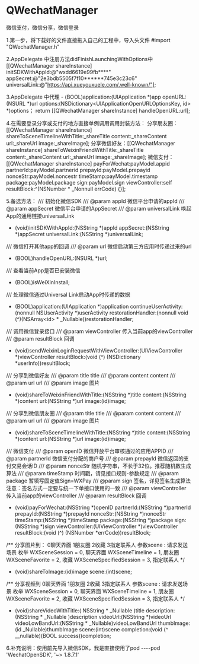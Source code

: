 # QWechatManager

微信支付，微信分享，微信登录

1.第一步，将下载好的文件直接拖入自己的工程中，导入头文件  #import "QWechatManager.h"

2.AppDelegate 中注册方法didFinishLaunchingWithOptions中
[[QWechatManager shareInstance] initSDKWithAppId:@"wxdd6619e99fb****" appSecret:@"2e3bdb5505f7f10******745e3c23c6" universalLink:@"https://api.xueyouxuele.com/.well-known/"];

3.AppDelegate 中代理 - (BOOL)application:(UIApplication *)app openURL:(NSURL *)url options:(NSDictionary<UIApplicationOpenURLOptionsKey, id> *)options；
return  [[QWechatManager shareInstance] handleOpenURL:url];

4.在需要登录分享或支付的地方直接单例调用调用封装方法：
分享朋友圈：[[QWechatManager shareInstance] shareToSceneTimelineWithTitle:_shareTitle content:_shareContent url:_shareUrl image:_shareImage];
分享微信好友：[[QWechatManager shareInstance] shareToWeixinFriendWithTitle:_shareTitle content:_shareContent url:_shareUrl image:_shareImage];
微信支付：                [[QWechatManager shareInstance] payForWechat:payModel.appid partnerId:payModel.partnerid prepayId:payModel.prepayid nonceStr:payModel.noncestr timeStamp:payModel.timestamp package:payModel.package sign:payModel.sign viewController:self resultBlock:^(NSNumber * _Nonnull errCode) {}];

5.备选方法：
/// 初始化微信SDK
/// @param appId 微信平台申请的appId
/// @param appSecret 微信平台申请的AppSecret
/// @param universalLink 唤起App的通用链接universalLink
- (void)initSDKWithAppId:(NSString *)appId appSecret:(NSString *)appSecret universalLink:(NSString *)universalLink;


/// 微信打开其他app的回调
/// @param url 微信启动第三方应用时传递过来的url
- (BOOL)handleOpenURL:(NSURL *)url;


/// 查看当前App是否已安装微信
- (BOOL)isWeiXinInstall;

/// 处理微信通过Universal Link启动App时传递的数据
- (BOOL)application:(UIApplication *)application continueUserActivity:(nonnull NSUserActivity *)userActivity restorationHandler:(nonnull void (^)(NSArray<id<UIUserActivityRestoring>> * _Nullable))restorationHandler;


/// 调用微信登录接口
/// @param viewController 传入当前app的viewController
/// @param resultBlock 回调
- (void)sendWeixinLoginRequestWithViewController:(UIViewController *)viewController resultBlock:(void (^) (NSDictionary *userInfo))resultBlock;

/// 分享到微信好友
/// @param title title
/// @param content content
/// @param url url
/// @param image 图片
- (void)shareToWeixinFriendWithTitle:(NSString *)title content:(NSString *)content url:(NSString *)url image:(id)image;


/// 分享到微信朋友圈
/// @param title title
/// @param content content
/// @param url url
/// @param image 图片
- (void)shareToSceneTimelineWithTitle:(NSString *)title content:(NSString *)content url:(NSString *)url image:(id)image;


/// 微信支付
/// @param openID   微信开放平台审核通过的应用APPID
/// @param partnerId   微信支付分配的商户号
/// @param prepayId   微信返回的支付交易会话ID
/// @param nonceStr   随机字符串，不长于32位。推荐随机数生成算法
/// @param timeStamp   时间戳，请见接口规则-参数规定
/// @param package  暂填写固定值Sign=WXPay
/// @param sign   签名，详见签名生成算法注意：签名方式一定要与统一下单接口使用的一致
/// @param viewController   传入当前app的viewController
/// @param resultBlock   回调
- (void)payForWechat:(NSString *)openID partnerId:(NSString *)partnerId prepayId:(NSString *)prepayId nonceStr:(NSString *)nonceStr timeStamp:(NSString *)timeStamp package:(NSString *)package sign:(NSString *)sign viewController:(UIViewController *)viewController resultBlock:(void (^) (NSNumber *errCode))resultBlock;

/** 分享图片到： 0聊天界面 1朋友圈 2收藏 3指定联系人
 参数scene : 请求发送场景 枚举
 WXSceneSession          = 0,         聊天界面
 WXSceneTimeline         = 1,         朋友圈
 WXSceneFavorite         = 2,          收藏
 WXSceneSpecifiedSession = 3,   指定联系人
  */
- (void)shareToImage:(id)image scene:(int)scene;

/** 分享视频到  0聊天界面 1朋友圈 2收藏 3指定联系人
 参数scene : 请求发送场景 枚举
 WXSceneSession          = 0,         聊天界面
 WXSceneTimeline         = 1,         朋友圈
 WXSceneFavorite         = 2,          收藏
 WXSceneSpecifiedSession = 3,   指定联系人
 */
- (void)shareVideoWithTitle:( NSString * _Nullable )title description:(NSString * _Nullable )description videoUrl:(NSString *)videoUrl videoLowBandUrl:(NSString * _Nullable)videoLowBandUrl thumbImage:(id _Nullable)thumbImage scene:(int)scene completion:(void (^ __nullable)(BOOL success))completion;

6.补充说明：使用前先导入微信SDK，我是直接使用了pod  ----pod 'WechatOpenSDK', '~> 1.8.7.1'



